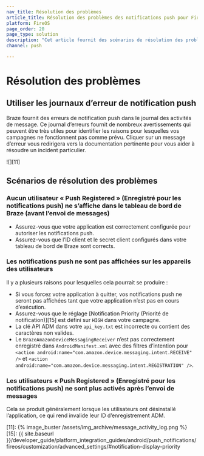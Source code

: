 ```yaml
---
nav_title: Résolution des problèmes
article_title: Résolution des problèmes des notifications push pour FireOS
platform: FireOS
page_order: 20
page_type: solution
description: "Cet article fournit des scénarios de résolution des problèmes FireOS pour les problèmes que vous pourriez rencontrer avec des notifications push."
channel: push

---
```

# Résolution des problèmes

## Utiliser les journaux d’erreur de notification push

Braze fournit des erreurs de notification push dans le journal des activités de message. Ce journal d’erreurs fournit de nombreux avertissements qui peuvent être très utiles pour identifier les raisons pour lesquelles vos campagnes ne fonctionnent pas comme prévu. Cliquer sur un message d’erreur vous redirigera vers la documentation pertinente pour vous aider à résoudre un incident particulier.

![][11]

## Scénarios de résolution des problèmes

### Aucun utilisateur « Push Registered » (Enregistré pour les notifications push) ne s’affiche dans le tableau de bord de Braze (avant l’envoi de messages)

- Assurez-vous que votre application est correctement configurée pour autoriser les notifications push.
- Assurez-vous que l’ID client et le secret client configurés dans votre tableau de bord de Braze sont corrects.

### Les notifications push ne sont pas affichées sur les appareils des utilisateurs

Il y a plusieurs raisons pour lesquelles cela pourrait se produire :

- Si vous forcez votre application à quitter, vos notifications push ne seront pas affichées tant que votre application n’est pas en cours d’exécution.
- Assurez-vous que le réglage [Notification Priority (Priorité de notification)][15] est défini sur `HIGH` dans votre campagne.
- La clé API ADM dans votre `api_key.txt` est incorrecte ou contient des caractères non valides.
- Le `BrazeAmazonDeviceMessagingReceiver` n’est pas correctement enregistré dans `AndroidManifest.xml` avec des filtres d’intention pour `<action android:name="com.amazon.device.messaging.intent.RECEIVE" />` et `<action android:name="com.amazon.device.messaging.intent.REGISTRATION" />`.

### Les utilisateurs « Push Registered » (Enregistré pour les notifications push) ne sont plus activés après l’envoi de messages

Cela se produit généralement lorsque les utilisateurs ont désinstallé l’application, ce qui rend invalide leur ID d’enregistrement ADM.

[11]: {% image_buster /assets/img_archive/message_activity_log.png %}
[15]: {{ site.baseurl }}/developer_guide/platform_integration_guides/android/push_notifications/fireos/customization/advanced_settings/#notification-display-priority
